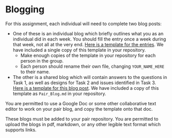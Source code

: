 # Blogging

For this assignment, each individual will need to complete two blog posts:

- One of these is an individual blog which briefly outlines what you as an individual did in each week. You should fill the entry once a week during that week, not all at the very end. [Here is a template for the entries](/Individual_Blog_YOUR_NAME_HERE.md). We have included a single copy of this template in your repository.
  - Make enough copies of the template in your repository for each person in the group.
  - Each person should rename their own file, changing `YOUR_NAME_HERE` to their name.
- The other is a shared blog which will contain answers to the questions in Task 1, as well as designs for Task 2 and issues identified in Task 3. [Here is a template for this blog post](/Pair_Blog_Template.md). We have included a copy of this template as `Pair_Blog.md` in your repository.

You are permitted to use a Google Doc or some other collaborative text editor to work on your pair blog, and copy the template onto that doc.

These blogs must be added to your pair repository.
You are permitted to upload the blogs in pdf, markdown, or any other legible text format which supports links.
